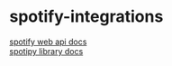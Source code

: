 # spotify-integrations

[spotify web api docs](https://developer.spotify.com/documentation/web-api/)  
[spotipy library docs](https://spotipy.readthedocs.io/en/latest/)  
